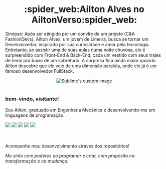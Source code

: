  <h1 align="center">:spider_web:Ailton Alves no AiltonVerso:spider_web:</h1> 

Sinópse: Após ser atingido por um convite de um projeto (C&A FashionDevs), Ailton Alves, um jovem de Limeira, busca se tornar um Desenvolvedor, inspirado por sua curiosidade e amor pela tecnologia. Entretanto, ao assistir uma de suas aulas numa noite chuvosa, ele é surpreendido com Front-End & Back-End, cada um vestido com seus trajes de herói por baixo de um sobretudo. A surpresa fica ainda maior quando Ailton descobre que ele veio de uma dimensão paralela, onde ele já é um famoso desenvolvedor FullStack.

<p align="center">
  <img src="https://user-images.githubusercontent.com/91908746/141025988-d8ef180d-0c56-4c55-af3b-6c8ada908065.gif?raw=true" alt="Sublime's custom image"/>
</p>

<h1></h1>

### bem-vindo, visitante!

Sou Ailton, graduado em Engenharia Mecânica e desenvolvendo-me em linguagens de programação.  

<img src="https://camo.githubusercontent.com/5d3b0191832237fcbfc6d4497524e8bb547c6bfc9eafb738d5205c629d202067/68747470733a2f2f696d672e736869656c64732e696f2f62616467652f68746d6c352532302d2532334533344632362e7376673f267374796c653d666f722d7468652d6261646765266c6f676f3d68746d6c35266c6f676f436f6c6f723d7768697465?raw=true"/> <img src="https://camo.githubusercontent.com/5ed492db9c79ad5990eda7dc80923377f0e7096b18a4d1e9b86c8987dc0e5aa5/68747470733a2f2f696d672e736869656c64732e696f2f62616467652f637373332532302d2532333135373242362e7376673f267374796c653d666f722d7468652d6261646765266c6f676f3d63737333266c6f676f436f6c6f723d7768697465"/> <img src="https://camo.githubusercontent.com/ae388990369e343a7520cfe97c235ade727498a28a3bc2fc72db98366e526c24/68747470733a2f2f696d672e736869656c64732e696f2f62616467652f6a6176617363726970742d3336373041303f7374796c653d666f722d7468652d6261646765266c6f676f3d6a617661736372697074266c6f676f436f6c6f723d666664643534"/> <img src="https://camo.githubusercontent.com/dd433625a6e00049c26f08143705ff9e32d5da44f503f1be133664b11e37e34b/68747470733a2f2f696d672e736869656c64732e696f2f62616467652f432532332d3233393132303f7374796c653d666f722d7468652d6261646765266c6f676f3d632d7368617270266c6f676f436f6c6f723d7768697465"/> <img src="https://camo.githubusercontent.com/adfd8188c10cefc9545f6582f980e80953d0f57a559c4b5e2214a956a7b08489/68747470733a2f2f696d672e736869656c64732e696f2f62616467652f2e4e45542d3531324244343f7374796c653d666f722d7468652d6261646765266c6f676f3d646f746e6574266c6f676f436f6c6f723d7768697465"/>

<br>
<br>
 Acompanhe meu desenvolvimento através dos repositórios!
 
 *Me sinto com poderes ao programar e criar, com propósito na transformação e na mudança.*
<!--
**aailton/aailton** is a ✨ _special_ ✨ repository because its `README.md` (this file) appears on your GitHub profile.

Here are some ideas to get you started:

- 🔭 I’m currently working on ...
- 🌱 I’m currently learning ...
- 👯 I’m looking to collaborate on ...
- 🤔 I’m looking for help with ...
- 💬 Ask me about ...
- 📫 How to reach me: ...
- 😄 Pronouns: ...
- ⚡ Fun fact: ...
-->

